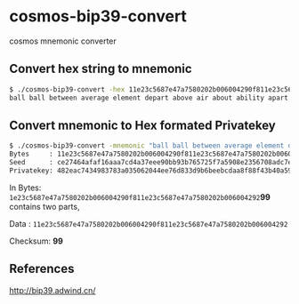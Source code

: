 # cosmos-bip39-convert

cosmos mnemonic converter

## Convert hex string to mnemonic

```bash
$ ./cosmos-bip39-convert -hex 11e23c5687e47a7580202b006004290f811e23c5687e47a7580202b006004292
ball ball between average element depart above air about ability apart business ball ball between average element depart above air about ability apart farm
```

## Convert mnemonic to Hex formated Privatekey

```bash
$ ./cosmos-bip39-convert -mnemonic "ball ball between average element depart above air about ability apart business ball ball between average element depart above air about ability apart farm"
Bytes     : 11e23c5687e47a7580202b006004290f811e23c5687e47a7580202b00600429299
Seed      : ce27464afaf16aaa7cd4a37eee90bb93b765725f7a5908e2356708adc7e883cd173204e59b88bb7a9ea8fd262f522c3b5ec245d48d83b6f6fa7605e5f80fc5a4
Privatekey: 482eac7434983783a035062044ee76d833d9b6beebcdaa8f88f43b40a5993080
```


In Bytes: `1e23c5687e47a7580202b006004290f811e23c5687e47a7580202b006004292`**99** contains two parts,

Data    : `11e23c5687e47a7580202b006004290f811e23c5687e47a7580202b006004292`

Checksum: **99**

## References

<http://bip39.adwind.cn/>
